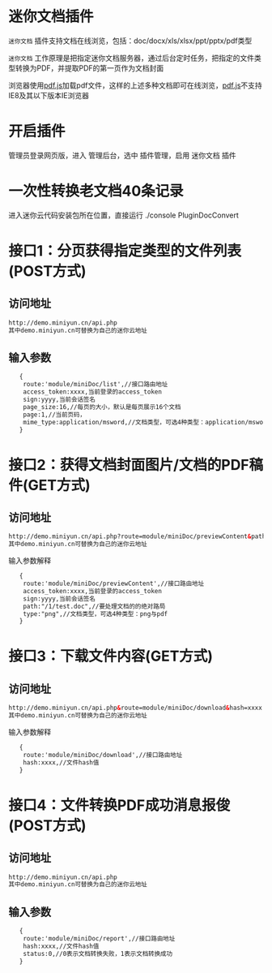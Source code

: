 # 迷你文档插件

`迷你文档` 插件支持文档在线浏览，包括：doc/docx/xls/xlsx/ppt/pptx/pdf类型

`迷你文档` 工作原理是把指定迷你文档服务器，通过后台定时任务，把指定的文件类型转换为PDF，并提取PDF的第一页作为文档封面

 浏览器使用[pdf.js]加载pdf文件，这样的上述多种文档即可在线浏览，[pdf.js]不支持IE8及其以下版本IE浏览器


# 开启插件

管理员登录网页版，进入 管理后台，选中 插件管理，启用 迷你文档 插件

# 一次性转换老文档40条记录

进入迷你云代码安装包所在位置，直接运行
./console PluginDocConvert

# 接口1：分页获得指定类型的文件列表(POST方式)
## 访问地址

```html
http://demo.miniyun.cn/api.php
其中demo.miniyun.cn可替换为自己的迷你云地址

```


## 输入参数
```html
   {
    route:'module/miniDoc/list',//接口路由地址
    access_token:xxxx,当前登录的access_token
    sign:yyyy,当前会话签名
    page_size:16,//每页的大小，默认是每页展示16个文档
    page:1,//当前页码，
    mime_type:application/msword,//文档类型，可选4种类型：application/msword application/mspowerpoint application/msexcel application/pdf
   }
  ```
# 接口2：获得文档封面图片/文档的PDF稿件(GET方式)

## 访问地址

```html
http://demo.miniyun.cn/api.php?route=module/miniDoc/previewContent&path=/1/test.doc&type=png&access_token=xxxx&sign=xxxx
其中demo.miniyun.cn可替换为自己的迷你云地址

```
 输入参数解释
```html
   {
    route:'module/miniDoc/previewContent',//接口路由地址
    access_token:xxxx,当前登录的access_token
    sign:yyyy,当前会话签名
    path:"/1/test.doc",//要处理文档的的绝对路局
    type:"png",//文档类型，可选4种类型：png与pdf
   }
  ```
# 接口3：下载文件内容(GET方式)
## 访问地址

```html
http://demo.miniyun.cn/api.php&route=module/miniDoc/download&hash=xxxx
其中demo.miniyun.cn可替换为自己的迷你云地址

```
输入参数解释
```html
   {
    route:'module/miniDoc/download',//接口路由地址
    hash:xxxx,//文件hash值
   }
  ```


# 接口4：文件转换PDF成功消息报俊(POST方式)
## 访问地址

```html
http://demo.miniyun.cn/api.php
其中demo.miniyun.cn可替换为自己的迷你云地址

```

## 输入参数
```html
   {
    route:'module/miniDoc/report',//接口路由地址
    hash:xxxx,//文件hash值
    status:0,//0表示文档转换失败，1表示文档转换成功
   }
  ```


[pdf.js]:https://github.com/mozilla/pdf.js